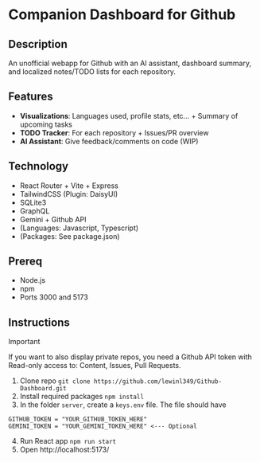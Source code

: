 # Companion Dashboard for Github

## Description

An unofficial webapp for Github with an AI assistant, dashboard summary, and localized notes/TODO lists for each repository.

## Features 
- **Visualizations**: Languages used, profile stats, etc... + Summary of upcoming tasks
- **TODO Tracker**: For each repository + Issues/PR overview
- **AI Assistant**: Give feedback/comments on code (WIP)

## Technology
- React Router + Vite + Express
- TailwindCSS (Plugin: DaisyUI)
- SQLite3
- GraphQL
- Gemini + Github API
- (Languages: Javascript, Typescript)
- (Packages: See package.json)

## Prereq
- Node.js
- npm
- Ports 3000 and 5173

## Instructions
> [!IMPORTANT]
> If you want to also display private repos, you need a Github API token with Read-only access to: Content, Issues, Pull Requests.

1. Clone repo `git clone https://github.com/lewinl349/Github-Dashboard.git`
2. Install required packages `npm install`
3. In the folder `server`, create a `keys.env` file. The file should have
  ```
  GITHUB_TOKEN = "YOUR_GITHUB_TOKEN_HERE"
  GEMINI_TOKEN = "YOUR_GEMINI_TOKEN_HERE" <--- Optional
  ```
4. Run React app  `npm run start`
5. Open http://localhost:5173/

